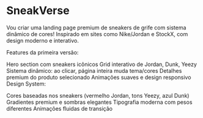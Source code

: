 # SneakVerse

Vou criar uma landing page premium de sneakers de grife com sistema dinâmico de cores! Inspirado em sites como Nike/Jordan e StockX, com design moderno e interativo.

Features da primeira versão:

Hero section com sneakers icônicos
Grid interativo de Jordan, Dunk, Yeezy
Sistema dinâmico: ao clicar, página inteira muda tema/cores
Detalhes premium do produto selecionado
Animações suaves e design responsivo
Design System:

Cores baseadas nos sneakers (vermelho Jordan, tons Yeezy, azul Dunk)
Gradientes premium e sombras elegantes
Tipografia moderna com pesos diferentes
Animações fluidas de transição
